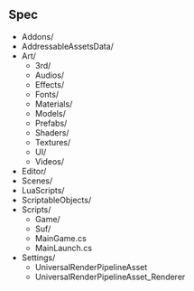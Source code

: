 ## Spec

- Addons/
- AddressableAssetsData/
- Art/
  - 3rd/
  - Audios/
  - Effects/
  - Fonts/
  - Materials/
  - Models/
  - Prefabs/
  - Shaders/
  - Textures/
  - UI/
  - Videos/
- Editor/
- Scenes/
- LuaScripts/
- ScriptableObjects/
- Scripts/
  - Game/
  - Suf/
  - MainGame.cs
  - MainLaunch.cs
- Settings/
  - UniversalRenderPipelineAsset
  - UniversalRenderPipelineAsset_Renderer